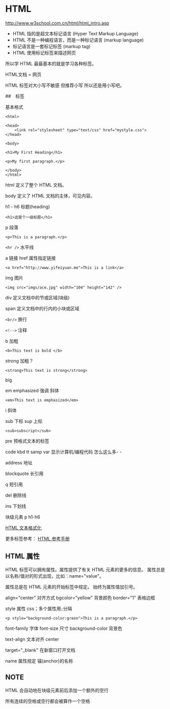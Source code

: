 # HTML


http://www.w3school.com.cn/html/html_intro.asp

- HTML 指的是超文本标记语言 (Hyper Text Markup Language)
- HTML 不是一种编程语言，而是一种标记语言 (markup language)
- 标记语言是一套标记标签 (markup tag)
- HTML 使用标记标签来描述网页

所以学 HTML 最最基本的就是学习各种标签。

HTML文档 = 网页

HTML 标签对大小写不敏感 但推荐小写 所以还是用小写吧。


##　标签

基本格式

```
<html>

<head>
	<link rel="stylesheet" type="text/css" href="mystyle.css">
</head>

<body>

<h1>My First Heading</h1>

<p>My first paragraph.</p>

</body>
</html>
```


html 定义了整个 HTML 文档。

body 定义了 HTML 文档的主体，可见内容。


h1 - h6  标题(heading)

```
<h1>这是个一级标题</h1>
```

p 段落

```
<p>This is a paragraph.</p>

```

`<hr />` 水平线

a 链接 href 属性指定链接

```
<a href="http://www.yifeiyuan.me">This is a link</a>
```

img 图片

```
<img src="imgs/ace.jpg" width="104" height="142" />
```

div 定义文档中的节或区域(块级)

span 定义文档中的行内的小块或区域

`<br/>` 换行

`<!-->` 注释

b  加粗

```
<b>This text is bold </b>
```

strong 加粗？
```
<strong>This text is strong</strong>
```

big 

em  emphasized 强调 斜体
```
<em>This text is emphasized</em>
```


i 斜体

sub 下标  sup 上标

```
<sub>subscript</sub>
```


pre 预格式文本的标签

code kbd tt samp var 显示计算机/编程代码  怎么这么多- -


address 地址


blockquote 长引用

q   短引用

del 删除线

ins 下划线


块级元素 p h1-h6



[HTML 文本格式化](http://www.w3school.com.cn/html/html_formatting.asp)


更多标签参考：
[HTML 参考手册](http://www.w3school.com.cn/tags/index.asp)


## HTML 属性

HTML 标签可以拥有属性。属性提供了有关 HTML 元素的更多的信息。
属性总是以名称/值对的形式出现，比如：name="value"。

属性总是在 HTML 元素的开始标签中规定。
始终为属性值加引号。

align="center" 		对齐方式
bgcolor="yellow" 	背景颜色
border="1"			表格边框

style 属性 css；多个属性用`;`分隔 
```
<p style="background-color:green">This is a paragraph.</p>

```

font-family 字体
font-size 尺寸
background-color 背景色

text-align 文本对齐  center

target="_blank" 在新窗口打开文档

name 属性规定 锚(anchor)的名称



## NOTE

HTML 会自动地在块级元素前后添加一个额外的空行

所有连续的空格或空行都会被算作一个空格



